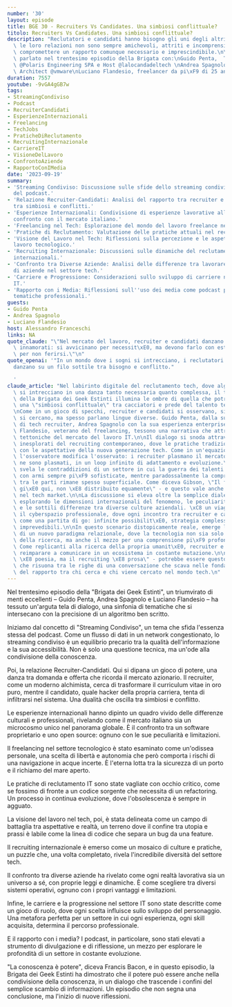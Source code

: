```yaml
---
number: '30'
layout: episode
title: BGE 30 - Recruiters Vs Candidates. Una simbiosi conflittuale?
titolo: Recruiters Vs Candidates. Una simbiosi conflittuale?
description: "Reclutatori e candidati hanno bisogno gli uni degli altri, ma a volte\
  \ le loro relazioni non sono sempre amichevoli, attriti e incomprensioni possono\
  \ compromettere un rapporto comunque necessario e imprescindibile.\n\nNe abbiamo\
  \ parlato nel trentesimo episodio della Brigata con:\nGuido Penta,  Tech Recruiter\
  \ @Polaris Engineering SPA e Host @lalocandadeltech \nAndrea Spagnolo, Solution\
  \ Architect @vmware\nLuciano Flandesio, freelancer da pi\xF9 di 25 anni"
duration: 7557
youtube: -9vGA4gGB7w
tags:
- StreamingCondiviso
- Podcast
- RecruiterCandidati
- EsperienzeInternazionali
- Freelancing
- TechJobs
- PraticheDiReclutamento
- RecruitingInternazionale
- CarriereIT
- VisioneDelLavoro
- ConfrontoAziende
- RapportoConIMedia
date: '2023-09-19'
summary:
- 'Streaming Condiviso: Discussione sulle sfide dello streaming condiviso nel contesto
  del podcast.'
- 'Relazione Recruiter-Candidati: Analisi del rapporto tra recruiter e candidati,
  tra simbiosi e conflitti.'
- 'Esperienze Internazionali: Condivisione di esperienze lavorative all''estero e
  confronto con il mercato italiano.'
- 'Freelancing nel Tech: Esplorazione del mondo del lavoro freelance nel settore tecnologico.'
- 'Pratiche di Reclutamento: Valutazione delle pratiche attuali nel reclutamento IT.'
- 'Visione del Lavoro nel Tech: Riflessioni sulla percezione e le aspettative nel
  lavoro tecnologico.'
- 'Recruiting Internazionale: Discussioni sulle dinamiche del reclutamento in contesti
  internazionali.'
- 'Confronto tra Diverse Aziende: Analisi delle differenze tra lavorare in varie tipologie
  di aziende nel settore tech.'
- 'Carriere e Progressione: Considerazioni sullo sviluppo di carriere nel settore
  IT.'
- 'Rapporto con i Media: Riflessioni sull''uso dei media come podcast per esplorare
  tematiche professionali.'
guests:
- Guido Penta
- Andrea Spagnolo
- Luciano Flandesio
host: Alessandro Franceschi
links: NA
quote_claude: "\"Nel mercato del lavoro, recruiter e candidati danzano come due porcospini\
  \ innamorati: si avvicinano per necessit\xE0, ma devono farlo con estrema cautela\
  \ per non ferirsi.\"\n"
quote_openai: '"In un mondo dove i sogni si intrecciano, i reclutatori e i candidati
  danzano su un filo sottile tra bisogno e conflitto."

  '
claude_article: "Nel labirinto digitale del reclutamento tech, dove algoritmi e umanit\xE0\
  \ si intrecciano in una danza tanto necessaria quanto complessa, il trentesimo episodio\
  \ della Brigata dei Geek Estinti illumina le ombre di quella che potremmo definire\
  \ una \"simbiosi conflittuale\" tra cacciatori e prede del talento tecnologico.\n\
  \nCome in un gioco di specchi, recruiter e candidati si osservano, si studiano,\
  \ si cercano, ma spesso parlano lingue diverse. Guido Penta, dalla sua prospettiva\
  \ di tech recruiter, Andrea Spagnolo con la sua esperienza enterprise, e Luciano\
  \ Flandesio, veterano del freelancing, tessono una narrativa che attraversa le faglie\
  \ tettoniche del mercato del lavoro IT.\n\nIl dialogo si snoda attraverso territori\
  \ inesplorati del recruiting contemporaneo, dove le pratiche tradizionali si scontrano\
  \ con le aspettative della nuova generazione tech. Come in un'equazione quantistica,\
  \ l'osservatore modifica l'osservato: i recruiter plasmano il mercato tanto quanto\
  \ ne sono plasmati, in un loop infinito di adattamento e evoluzione.\n\nL'episodio\
  \ svela le contraddizioni di un settore in cui la guerra dei talenti si combatte\
  \ con armi sempre pi\xF9 sofisticate, mentre paradossalmente la comprensione reciproca\
  \ tra le parti rimane spesso superficiale. Come diceva Gibson, \"Il futuro \xE8\
  \ gi\xE0 qui, non \xE8 distribuito equamente\" - e questo vale anche per le opportunit\xE0\
  \ nel tech market.\n\nLa discussione si eleva oltre la semplice dialettica recruiter-candidato,\
  \ esplorando le dimensioni internazionali del fenomeno, le peculiarit\xE0 del freelancing,\
  \ e le sottili differenze tra diverse culture aziendali. \xC8 un viaggio attraverso\
  \ il cyberspazio professionale, dove ogni incontro tra recruiter e candidato \xE8\
  \ come una partita di go: infinite possibilit\xE0, strategia complessa, risultati\
  \ imprevedibili.\n\nIn questo scenario distopicamente reale, emerge la necessit\xE0\
  \ di un nuovo paradigma relazionale, dove la tecnologia non sia solo il contenuto\
  \ della ricerca, ma anche il mezzo per una comprensione pi\xF9 profonda tra le parti.\
  \ Come replicanti alla ricerca della propria umanit\xE0, recruiter e candidati devono\
  \ reimparare a comunicare in un ecosistema in costante mutazione.\n\n\"Il codice\
  \ \xE8 poesia, ma il recruiting \xE8 prosa\" - potrebbe essere questo il mantra\
  \ che risuona tra le righe di una conversazione che scava nelle fondamenta stesse\
  \ del rapporto tra chi cerca e chi viene cercato nel mondo tech.\n"
---
```

Nel trentesimo episodio della "Brigata dei Geek Estinti", un triumvirato di menti eccellenti – Guido Penta, Andrea Spagnolo e Luciano Flandesio – ha tessuto un'arguta tela di dialogo, una sinfonia di tematiche che si intersecano con la precisione di un algoritmo ben scritto.

Iniziamo dal concetto di "Streaming Condiviso", un tema che sfida l'essenza stessa del podcast. Come un flusso di dati in un network congestionato, lo streaming condiviso è un equilibrio precario tra la qualità dell'informazione e la sua accessibilità. Non è solo una questione tecnica, ma un'ode alla condivisione della conoscenza.

Poi, la relazione Recruiter-Candidati. Qui si dipana un gioco di potere, una danza tra domanda e offerta che ricorda il mercato azionario. Il recruiter, come un moderno alchimista, cerca di trasformare il curriculum vitae in oro puro, mentre il candidato, quale hacker della propria carriera, tenta di infiltrarsi nel sistema. Una dualità che oscilla tra simbiosi e conflitto.

Le esperienze internazionali hanno dipinto un quadro vivido delle differenze culturali e professionali, rivelando come il mercato italiano sia un microcosmo unico nel panorama globale. È il confronto tra un software proprietario e uno open source: ognuno con le sue peculiarità e limitazioni.

Il freelancing nel settore tecnologico è stato esaminato come un'odissea personale, una scelta di libertà e autonomia che però comporta i rischi di una navigazione in acque incerte. È l'eterna lotta tra la sicurezza di un porto e il richiamo del mare aperto.

Le pratiche di reclutamento IT sono state vagliate con occhio critico, come se fossimo di fronte a un codice sorgente che necessita di un refactoring. Un processo in continua evoluzione, dove l'obsolescenza è sempre in agguato.

La visione del lavoro nel tech, poi, è stata delineata come un campo di battaglia tra aspettative e realtà, un terreno dove il confine tra utopia e prassi è labile come la linea di codice che separa un bug da una feature.

Il recruiting internazionale è emerso come un mosaico di culture e pratiche, un puzzle che, una volta completato, rivela l'incredibile diversità del settore tech.

Il confronto tra diverse aziende ha rivelato come ogni realtà lavorativa sia un universo a sé, con proprie leggi e dinamiche. È come scegliere tra diversi sistemi operativi, ognuno con i propri vantaggi e limitazioni.

Infine, le carriere e la progressione nel settore IT sono state descritte come un gioco di ruolo, dove ogni scelta influisce sullo sviluppo del personaggio. Una metafora perfetta per un settore in cui ogni esperienza, ogni skill acquisita, determina il percorso professionale.

E il rapporto con i media? I podcast, in particolare, sono stati elevati a strumento di divulgazione e di riflessione, un mezzo per esplorare le profondità di un settore in costante evoluzione.

"La conoscenza è potere", diceva Francis Bacon, e in questo episodio, la Brigata dei Geek Estinti ha dimostrato che il potere può essere anche nella condivisione della conoscenza, in un dialogo che trascende i confini del semplice scambio di informazioni. Un episodio che non segna una conclusione, ma l'inizio di nuove riflessioni.